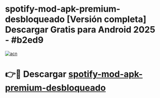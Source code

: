 # spotify-mod-apk-premium-desbloqueado  [Versión completa] Descargar Gratis para Android 2025 - #b2ed9

[![acn](https://github.com/user-attachments/assets/0f9c940e-d8b0-45ae-aac7-cd30a18b3e1c)](https://apps.freeplayer.one?title=spotify-mod-apk-premium-desbloqueado&ref=9F)

# 👉🔴 Descargar [spotify-mod-apk-premium-desbloqueado](https://apps.freeplayer.one?title=spotify-mod-apk-premium-desbloqueado&ref=9F)